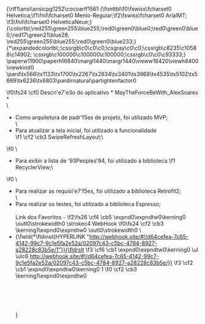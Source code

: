 {\rtf1\ansi\ansicpg1252\cocoartf1561
{\fonttbl\f0\fswiss\fcharset0 Helvetica;\f1\fnil\fcharset0 Menlo-Regular;\f2\fswiss\fcharset0 ArialMT;
\f3\fnil\fcharset0 HelveticaNeue;}
{\colortbl;\red255\green255\blue255;\red0\green0\blue0;\red0\green0\blue0;\red17\green21\blue28;
\red255\green255\blue255;\red0\green0\blue233;}
{\*\expandedcolortbl;;\cssrgb\c0\c0\c0;\csgray\c0\c0;\cssrgb\c8235\c10588\c14902;
\cssrgb\c100000\c100000\c100000;\cssrgb\c0\c0\c93333;}
\paperw11900\paperh16840\margl1440\margr1440\vieww16420\viewh8400\viewkind0
\pard\tx566\tx1133\tx1700\tx2267\tx2834\tx3401\tx3968\tx4535\tx5102\tx5669\tx6236\tx6803\pardirnatural\partightenfactor0

\f0\fs24 \cf0 Descri\'e7\'e3o do aplicativo  * MayTheForceBeWith_AlexSoares *\
\
* Como arquitetura de padr\'f5es de projeto, foi utilizado MVP;\
\
* Para atualizar a tela inicial, foi utilizado a funcionalidade  
\f1 \cf2 \cb3 SwipeRefreshLayout;\

\f0 \
* Para exibir a lista de \'93Peoples\'94, foi utilizado a biblioteca 
\f1 RecyclerView;\

\f0 \
* Para realizar as requisi\'e7\'f5es, foi utilizado a biblioteca Retrofit2;\
\
* Para realizar os testes, foi utilizado a biblioteca Espresso;\
\
Link dos Favoritos - 
\f2\fs26 \cf4 \cb5 \expnd0\expndtw0\kerning0
\outl0\strokewidth0 \strokec4 WebHook
\f0\fs24 \cf2 \cb3 \kerning1\expnd0\expndtw0 \outl0\strokewidth0 \
* {\field{\*\fldinst{HYPERLINK "http://webhook.site/#!/d64cefea-7c65-4142-99c7-9c1e5fa2e52a/02097c43-c5bc-4784-8927-a28228c83b5e/1"}}{\fldrslt 
\f3 \cf6 \cb1 \expnd0\expndtw0\kerning0
\ul \ulc6 http://webhook.site/#!/d64cefea-7c65-4142-99c7-9c1e5fa2e52a/02097c43-c5bc-4784-8927-a28228c83b5e/}}
\f3 \cf2 \cb1 \expnd0\expndtw0\kerning0
1
\f0 \cf2 \cb3 \kerning1\expnd0\expndtw0 \
\
\
\
\
\
}
